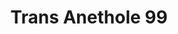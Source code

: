 ---
name: Trans Anethole 99
title: Trans Anethole 99
details:
  - detail:
      key: "Form"
      value: "Liquid"
  - detail:
      key: "Packaging Size"
      value: "5, 25, 200 Kg"
  - detail:
      key: "Packaging Type"
      value: "Can, Barrel"
  - detail:
      key: "Brand"
      value: "Natural Aroma"
  - detail:
      key: "Usage/Application"
      value: "Fragrance, Flavour, Pharma"
  - detail:
      key: "Formula"
      value: "C10H12O"
  - detail:
      key: "Molar mass"
      value: "148.2 g/mol"
  - detail:
      key: "Boiling point"
      value: "234 deg C"
  - detail:
      key: "Density"
      value: "998 kg/m3"
  - detail:
      key: "Purity"
      value: "99.5%"
showOnHome: false
thumbnail: https://5.imimg.com/data5/SELLER/Default/2021/12/AC/ST/VH/3823480/trans-anethole-99-5--500x500.png
productImages:
  - ""
category: natural isolates
---
